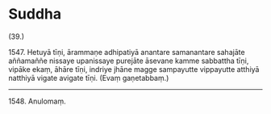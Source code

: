 

# Suddha






(39.)

1547\. Hetuyā tīṇi, ārammaṇe adhipatiyā anantare samanantare sahajāte aññamaññe nissaye upanissaye purejāte āsevane kamme sabbattha tīṇi, vipāke ekaṃ, āhāre tīṇi, indriye jhāne magge sampayutte vippayutte atthiyā natthiyā vigate avigate tīṇi. (Evaṃ gaṇetabbaṃ.)

---

1548\. Anulomaṃ.






